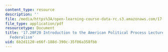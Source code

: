 ```yaml
---
content_type: resource
description: ''
file: /media/https%3A/open-learning-course-data-rc.s3.amazonaws.com/17-20-introduction-to-the-american-political-process-fall-2020/6b2d1120e66f188d390c35f06a358fbb_MIT17_20F20_lec14.pdf
file_type: application/pdf
resourcetype: Document
title: '17.20F20 Introduction to the American Political Process Lecture Slides 14:
  Federalism'
uid: 6b2d1120-e66f-188d-390c-35f06a358fbb
---
```


